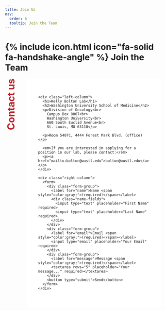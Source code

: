 ```yaml
---
title: Join Us
nav:
  order: 6
  tooltip: Join the Team
---
```


# {% include icon.html icon="fa-solid fa-handshake-angle" %} Join the Team


<style>
  .contact-container {
    display: flex;
    flex-direction: row;
    justify-content: space-between;
    font-family: 'Arial', sans-serif;
    padding: 40px;
    background-color: #fff;
    max-width: 1000px;
    margin: auto;
    border-radius: 10px;
  }

  .left-column {
    width: 45%;
    padding-right: 40px;
  }

  .left-column h1 {
    font-size: 36px;
    margin-bottom: 10px;
    color: #333;
  }

  .left-column h2 {
    font-size: 18px;
    font-weight: bold;
    color: #444;
    margin-bottom: 15px;
  }

  .left-column p {
    font-size: 16px;
    line-height: 1.6;
    color: #333;
    margin: 5px 0;
  }

  .left-column em {
    font-style: italic;
    display: block;
    margin-top: 20px;
  }

  .left-column a {
    color: #000;
    text-decoration: none;
    font-weight: bold;
  }

  .right-column {
    width: 50%;
  }

  .form-group {
    margin-bottom: 20px;
  }

  label {
    display: block;
    font-size: 16px;
    margin-bottom: 5px;
    color: #c01f25;
  }

  input, textarea {
    width: 100%;
    padding: 12px;
    border: 1px solid #ccc;
    font-size: 16px;
    border-radius: 4px;
    background-color: #f8f8f8;
  }

  .name-fields {
    display: flex;
    gap: 10px;
  }

  .name-fields input {
    flex: 1;
  }

  button {
    padding: 12px 30px;
    background-color: #a8a39e;
    border: none;
    border-radius: 6px;
    color: white;
    font-size: 18px;
    cursor: pointer;
    margin-top: 10px;
  }

  .vertical-text {
    writing-mode: vertical-rl;
    transform: rotate(180deg);
    font-size: 32px;
    font-weight: bold;
    color: #c01f25;
    margin-right: 30px;
  }

  .contact-section {
    display: flex;
    align-items: flex-start;
  }
</style>

<div class="contact-section">
  <div class="vertical-text">Contact us</div>
  <div class="contact-container">

    <div class="left-column">
      <h1>Kelly Bolton Lab</h1>
      <h2>Washington University School of Medicine</h2>
      <p>Division of Oncology<br>
        Campus Box 8007<br>
        Washington University<br>
        660 South Euclid Avenue<br>
        St. Louis, MO 63110</p>

      <p>Room 5407C, 4444 Forest Park Blvd. (office)</p>

      <em>If you are interested in applying for a position in our lab, please contact:</em>
      <p><a href="mailto:bolton@wustl.edu">bolton@wustl.edu</a></p>
    </div>

    <div class="right-column">
      <form>
        <div class="form-group">
          <label for="name">Name <span style="color:gray;">(required)</span></label>
          <div class="name-fields">
            <input type="text" placeholder="First Name" required>
            <input type="text" placeholder="Last Name" required>
          </div>
        </div>
        <div class="form-group">
          <label for="email">Email <span style="color:gray;">(required)</span></label>
          <input type="email" placeholder="Your Email" required>
        </div>
        <div class="form-group">
          <label for="message">Message <span style="color:gray;">(required)</span></label>
          <textarea rows="5" placeholder="Your message..." required></textarea>
        </div>
        <button type="submit">Send</button>
      </form>
    </div>

  </div>
</div>
